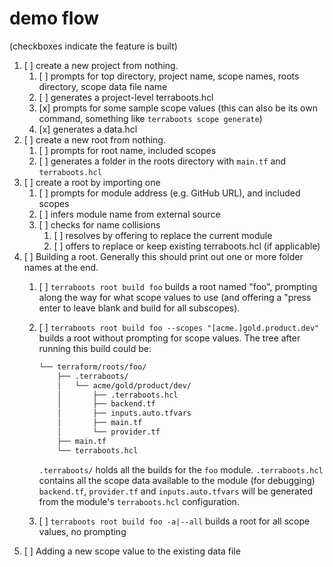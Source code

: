 # demo flow

(checkboxes indicate the feature is built)

1. [ ] create a new project from nothing.
   1. [ ] prompts for top directory, project name, scope names, roots directory, scope data file name
   2. [ ] generates a project-level terraboots.hcl
   3. [x] prompts for some sample scope values (this can also be its own command,
      something like `terraboots scope generate`)
   4. [x] generates a data.hcl
2. [ ] create a new root from nothing.
   1. [ ] prompts for root name, included scopes
   2. [ ] generates a folder in the roots directory with `main.tf` and `terraboots.hcl`
3. [ ] create a root by importing one
   1. [ ] prompts for module address (e.g. GitHub URL), and included scopes
   2. [ ] infers module name from external source
   3. [ ] checks for name collisions
      1. [ ] resolves by offering to replace the current module
      2. [ ] offers to replace or keep existing terraboots.hcl (if applicable)
4. [ ] Building a root. Generally this should print out one or more folder names at
   the end.
   1. [ ] `terraboots root build foo`
      builds a root named "foo", prompting along the way for what scope values
      to use (and offering a "press enter to leave blank and build for all
      subscopes).
   2. [ ] `terraboots root build foo --scopes "[acme.]gold.product.dev"`
      builds a root without prompting for scope values.
      The tree after running this build could be:

      ```txt
      └── terraform/roots/foo/
          ├── .terraboots/
          │   └── acme/gold/product/dev/
          │       ├── .terraboots.hcl
          │       ├── backend.tf
          │       ├── inputs.auto.tfvars
          │       ├── main.tf
          │       └── provider.tf
          ├── main.tf
          └── terraboots.hcl
      ```

      `.terraboots/` holds all the builds for the `foo` module.
      `.terraboots.hcl` contains all the scope data available to the module (for
      debugging)
      `backend.tf`, `provider.tf` and `inputs.auto.tfvars` will be generated
      from the module's `terraboots.hcl` configuration.

   3. [ ] `terraboots root build foo -a|--all`
      builds a root for all scope values, no prompting
5. [ ] Adding a new scope value to the existing data file
